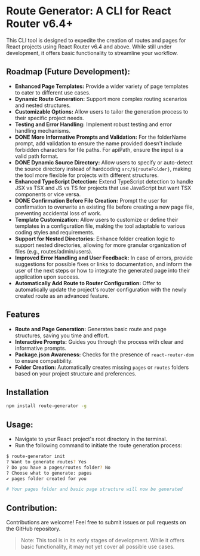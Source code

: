 # Route Generator: A CLI for React Router v6.4+

This CLI tool is designed to expedite the creation of routes and pages for React projects using React Router v6.4 and above. While still under development, it offers basic functionality to streamline your workflow.

## Roadmap (Future Development):

- **Enhanced Page Templates:** Provide a wider variety of page templates to cater to different use cases.
- **Dynamic Route Generation:** Support more complex routing scenarios and nested structures.
- **Customizable Options:** Allow users to tailor the generation process to their specific project needs.
- **Testing and Error Handling:** Implement robust testing and error handling mechanisms.
- **DONE More Informative Prompts and Validation:** For the folderName prompt, add validation to ensure the name provided doesn't include forbidden characters for file paths. For apiPath, ensure the input is a valid path format.
- **DONE Dynamic Source Directory:** Allow users to specify or auto-detect the source directory instead of hardcoding `src/${routeFolder}`, making the tool more flexible for projects with different structures.
- **Enhanced TypeScript Detection:** Extend TypeScript detection to handle JSX vs TSX and JS vs TS for projects that use JavaScript but want TSX components or vice versa.
- **DONE Confirmation Before File Creation:** Prompt the user for confirmation to overwrite an existing file before creating a new page file, preventing accidental loss of work.
- **Template Customization:** Allow users to customize or define their templates in a configuration file, making the tool adaptable to various coding styles and requirements.
- **Support for Nested Directories:** Enhance folder creation logic to support nested directories, allowing for more granular organization of files (e.g., routes/admin/users).
- **Improved Error Handling and User Feedback:** In case of errors, provide suggestions for possible fixes or links to documentation, and inform the user of the next steps or how to integrate the generated page into their application upon success.
- **Automatically Add Route to Router Configuration:** Offer to automatically update the project's router configuration with the newly created route as an advanced feature.


## Features

*   **Route and Page Generation:** Generates basic route and page structures, saving you time and effort. 
*   **Interactive Prompts:** Guides you through the process with clear and informative prompts.
*   **Package.json Awareness:** Checks for the presence of `react-router-dom` to ensure compatibility.
*   **Folder Creation:** Automatically creates missing `pages` or `routes` folders based on your project structure and preferences.

## Installation

```bash
npm install route-generator -g
```

## Usage:

- Navigate to your React project's root directory in the terminal.
- Run the following command to initiate the route generation process:

```bash
$ route-generator init
? Want to generate routes? Yes
? Do you have a pages/routes folder? No
? Choose what to generate: pages
✔ pages folder created for you

# Your pages folder and basic page structure will now be generated
```


## Contribution:

Contributions are welcome! Feel free to submit issues or pull requests on the GitHub repository.

> Note: This tool is in its early stages of development. While it offers basic functionality, it may not yet cover all possible use cases.

